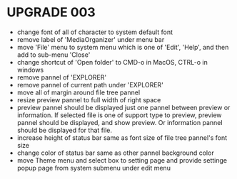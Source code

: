 # UPGRADE 003

- change font of all of character to system default font
- remove label of 'MediaOrganizer' under menu bar
- move 'File' menu to system menu which is one of 'Edit', 'Help', and then add to sub-menu 'Close'
- change shortcut of 'Open folder' to CMD-o in MacOS, CTRL-o in windows
- remove pannel of 'EXPLORER'
- remove pannel of current path under 'EXPLORER'
- move all of margin around file tree pannel
- resize preview pannel to full width of right space
- preview pannel should be displayed just one pannel between preview or information. If selected file is one of support type to preview, preview pannel should be displayed, and show preview. Or information pannel should be displayed for that file.
- increase height of status bar same as font size of file tree pannel's font size
- change color of status bar same as other pannel background color
- move Theme menu and select box to setting page and provide settinge popup page from system submenu under edit menu
